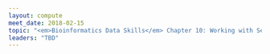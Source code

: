 ```yaml
---
layout: compute
meet_date: 2018-02-15
topic: "<em>Bioinformatics Data Skills</em> Chapter 10: Working with Sequence Data"
leaders: "TBD"
---
```


